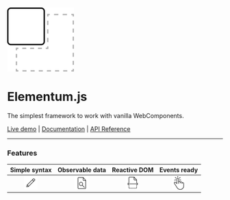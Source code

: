 ![Elementum.js][0]

# Elementum.js

The simplest framework to work with vanilla WebComponents.

[Live demo][1] | [Documentation][2] | [API Reference][3]

---

### Features

| Simple syntax | Observable data | Reactive DOM | Events ready |
|:----:|:----:|:----:|:----:|
| ![easy][4] | ![easy][5] | ![easy][6] | ![easy][7] |


[0]: assets/logo.png

[1]: example/

[2]: DOCS.md

[3]: REFERENCE.md

[4]: assets/easy.png

[5]: assets/observable.png

[6]: assets/reactive.png

[7]: assets/click.png